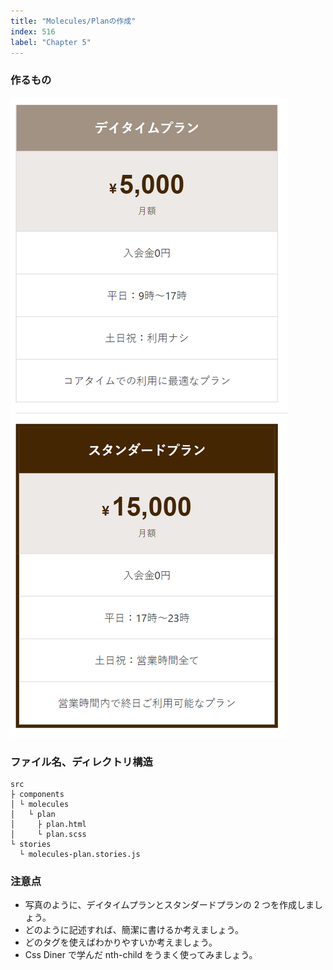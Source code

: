 ```yaml
---
title: "Molecules/Planの作成"
index: 516
label: "Chapter 5"
---
```


### 作るもの

![molecules_plan](./images/molecules_plan.png)

### ファイル名、ディレクトリ構造

```
src
├ components
│ └ molecules
│   └ plan
│     ├ plan.html
│     └ plan.scss
└ stories
  └ molecules-plan.stories.js
```

### 注意点

- 写真のように、デイタイムプランとスタンダードプランの 2 つを作成しましょう。
- どのように記述すれば、簡潔に書けるか考えましょう。
- どのタグを使えばわかりやすいか考えましょう。
- Css Diner で学んだ nth-child をうまく使ってみましょう。
